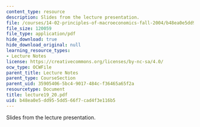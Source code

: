 ```yaml
---
content_type: resource
description: Slides from the lecture presentation.
file: /courses/14-02-principles-of-macroeconomics-fall-2004/b48ea0e5dd955dd566f7cad4f3e116b5_lecture19_20.pdf
file_size: 120059
file_type: application/pdf
hide_download: true
hide_download_original: null
learning_resource_types:
- Lecture Notes
license: https://creativecommons.org/licenses/by-nc-sa/4.0/
ocw_type: OCWFile
parent_title: Lecture Notes
parent_type: CourseSection
parent_uid: 35905406-5bc4-9017-484c-f36465a65f2a
resourcetype: Document
title: lecture19_20.pdf
uid: b48ea0e5-dd95-5dd5-66f7-cad4f3e116b5
---
```

Slides from the lecture presentation.